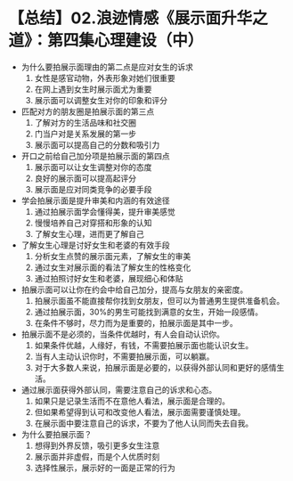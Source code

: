 # 【总结】02.浪迹情感《展示面升华之道》：第四集心理建设（中）

-   为什么要拍展示面理由的第二点是应对女生的诉求
    1.  女性是感官动物，外表形象对她们很重要
    2.  在网上遇到女生时展示面尤为重要
    3.  展示面可以调整女生对你的印象和评分
-   匹配对方的朋友圈是拍展示面的第三点
    1.  了解对方的生活品味和社交圈
    2.  门当户对是关系发展的第一步
    3.  展示面可以提高自己的分数和吸引力
-   开口之前给自己加分项是拍展示面的第四点
    1.  展示面可以让女生调整对你的态度
    2.  良好的展示面可以提高起评分
    3.  展示面是应对同类竞争的必要手段
-   学会拍展示面是提升审美和内涵的有效途径
    1.  通过拍展示面学会懂得美，提升审美感觉
    2.  慢慢培养自己对穿搭和形象的认知
    3.  了解女生心理，进而更了解自己
-   了解女生心理是讨好女生和老婆的有效手段
    1.  分析女生点赞的展示面元素，了解女生的审美
    2.  通过女生对展示面的看法了解女生的性格变化
    3.  通过拍照讨好女生和老婆，展现细心和体贴
-   拍展示面可以让你在约会中给自己加分，提高与女朋友的亲密度。
    1.  拍展示面虽不能直接帮你找到女朋友，但可以为普通男生提供准备机会。
    2.  通过拍展示面，30%的男生可能找到满意的女生，开始一段感情。
    3.  在条件不够时，尽力而为是重要的，拍展示面是其中一步。
-   拍展示面不是必须的，当条件优越时，有人会自动认识你。
    1.  如果条件优越，人缘好，有钱，不需要拍展示面也能认识女生。
    2.  当有人主动认识你时，不需要拍展示面，可以躺赢。
    3.  对于大多数人来说，拍展示面是必要的，以获得外部认同和更好的感情生活。
-   通过展示面获得外部认同，需要注意自己的诉求和心态。
    1.  如果只是记录生活而不在意他人看法，展示面是合理的。
    2.  但如果希望得到认可和改变他人看法，展示面需要谨慎处理。
    3.  在展示面中要注意自己的诉求，不要为了他人认同而失去自我。
-   为什么要拍展示面？
    1.  想得到外界反馈，吸引更多女生注意
    2.  展示面并非虚假，而是个人优质时刻
    3.  选择性展示，展示好的一面是正常的行为